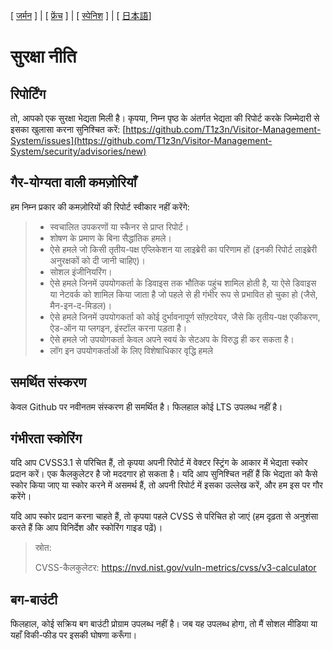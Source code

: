 [ [जर्मन](https://github.com/T1z3n/Visitor-Management-System/blob/master/de-DE/SECURITY.md) ] | [ [फ्रेंच](https://github.com/T1z3n/Visitor-Management-System/blob/master/fr-FR/SECURITY.md) ] | [ [स्पेनिश](https://github.com/T1z3n/Visitor-Management-System/blob/master/es/SECURITY.md) ] | [ [日本語](https://github.com/T1z3n/Visitor-Management-System/blob/master/ja/SECURITY.md)]

# सुरक्षा नीति

## रिपोर्टिंग

तो, आपको एक सुरक्षा भेद्यता मिली है। कृपया, निम्न पृष्ठ के अंतर्गत भेद्यता की रिपोर्ट करके जिम्मेदारी से इसका खुलासा करना सुनिश्चित करें: [https://github.com/T1z3n/Visitor-Management-System/issues](https://github.com/T1z3n/Visitor-Management-System/security/advisories/new)

## गैर-योग्यता वाली कमज़ोरियाँ

हम निम्न प्रकार की कमज़ोरियों की रिपोर्ट स्वीकार नहीं करेंगे:

> - स्वचालित उपकरणों या स्कैनर से प्राप्त रिपोर्ट।
> - शोषण के प्रमाण के बिना सैद्धांतिक हमले।
> - ऐसे हमले जो किसी तृतीय-पक्ष एप्लिकेशन या लाइब्रेरी का परिणाम हों (इनकी रिपोर्ट लाइब्रेरी अनुरक्षकों को दी जानी चाहिए)।
> - सोशल इंजीनियरिंग।
> - ऐसे हमले जिनमें उपयोगकर्ता के डिवाइस तक भौतिक पहुंच शामिल होती है, या ऐसे डिवाइस या नेटवर्क को शामिल किया जाता है जो पहले से ही गंभीर रूप से प्रभावित हो चुका हो (जैसे, मैन-इन-द-मिडल)।
> - ऐसे हमले जिनमें उपयोगकर्ता को कोई दुर्भावनापूर्ण सॉफ़्टवेयर, जैसे कि तृतीय-पक्ष एकीकरण, ऐड-ऑन या प्लगइन, इंस्टॉल करना पड़ता है।
> - ऐसे हमले जो उपयोगकर्ता केवल अपने स्वयं के सेटअप के विरुद्ध ही कर सकता है।
> - लॉग इन उपयोगकर्ताओं के लिए विशेषाधिकार वृद्धि हमले

## समर्थित संस्करण

केवल Github पर नवीनतम संस्करण ही समर्थित है। फिलहाल कोई LTS उपलब्ध नहीं है।

## गंभीरता स्कोरिंग

यदि आप CVSS3.1 से परिचित हैं, तो कृपया अपनी रिपोर्ट में वेक्टर स्ट्रिंग के आकार में भेद्यता स्कोर प्रदान करें। एक कैलकुलेटर है जो मददगार हो सकता है। यदि आप सुनिश्चित नहीं हैं कि भेद्यता को कैसे स्कोर किया जाए या स्कोर करने में असमर्थ हैं, तो अपनी रिपोर्ट में इसका उल्लेख करें, और हम इस पर गौर करेंगे।

यदि आप स्कोर प्रदान करना चाहते हैं, तो कृपया पहले CVSS से परिचित हो जाएं (हम दृढ़ता से अनुशंसा करते हैं कि आप विनिर्देश और स्कोरिंग गाइड पढ़ें)।

> स्रोत:
>
> CVSS-कैलकुलेटर: https://nvd.nist.gov/vuln-metrics/cvss/v3-calculator

## बग-बाउंटी

फिलहाल, कोई सक्रिय बग बाउंटी प्रोग्राम उपलब्ध नहीं है। जब यह उपलब्ध होगा, तो मैं सोशल मीडिया या यहाँ विकी-फीड पर इसकी घोषणा करूँगा।
